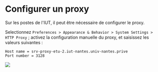 # Configurer un proxy

Sur les postes de l'IUT, il peut être nécessaire de configurer le proxy.

Selectionnez `Preferences > Appearance & Behavior > System Settings > HTTP Proxy` ; activez la configuration manuelle du proxy, et saisissez les valeurs suivantes : 

    Host name = srv-proxy-etu-2.iut-nantes.univ-nantes.prive
    Port number = 3128

![](proxy.png)